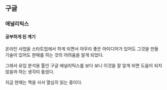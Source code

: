 ## 구글

### 애널리틱스

#### 공부하게 된 계기

온라인 사업을 스타트업에서 하게 되면서 아무리 좋은 아이디어가 있어도 그것을 만들 기술이 있어도 판매를 하는 것의 어려움을 알게 되었다.

그래서 유입 분석용 툴인 구글 애널리틱스를 보다 보니 이것을 잘 알게 되면 도움이 되지 않을까 하는 생각이 들었다.

지금 현재는 책을 사서 열심히 읽는 중이다.

